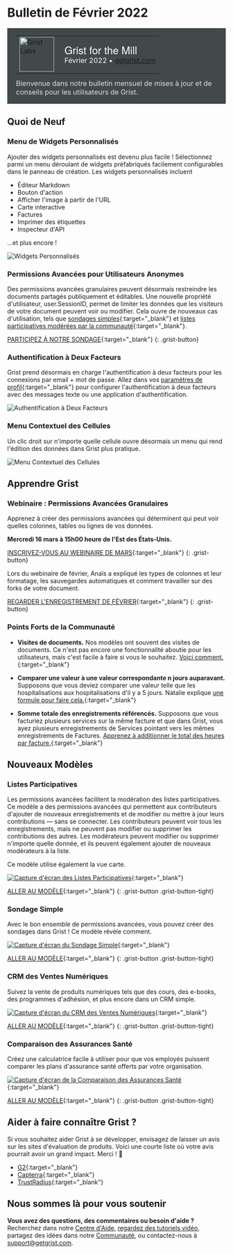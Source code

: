 # Bulletin de Février 2022

<style>
  /* restaurer certains paramètres par défaut mal remplacés */
  .newsletter-header .table {
    background-color: initial;
    border: initial;
  }
  .newsletter-header .table > tbody > tr > td {
    padding: initial;
    border: initial;
    vertical-align: initial;
  }
  .newsletter-header img.header-img {
    padding: initial;
    max-width: initial;
    display: initial;
    padding: initial;
    line-height: initial;
    background-color: initial;
    border: initial;
    border-radius: initial;
    margin: initial;
  }

  /* copier les styles de la newsletter, avec un préfixe pour une spécificité suffisante */
  .newsletter-header .header {
    border: none;
    padding: 0;
    margin: 0;
  }
  .newsletter-header table > tbody > tr > td.header-image {
    width: 80px;
    padding-right: 16px;
  }
  .newsletter-header table > tbody > tr > td.header-text {
    background-color: #42494B;
    padding: 16px 20px;
  }
  .newsletter-header table.header-top {
    border: none;
    padding: 0;
    margin: 0;
    width: 100%;
  }
  .header-title {
    font-family: Helvetica Neue, Helvetica, Arial, sans-serif;
    font-size: 24px;
    line-height: 28px;
    color: #FFFFFF;
  }
  .header-month {
    color: #FFFFFF;
  }
  .header-welcome {
    margin-top: 12px;
    color: #FFFFFF;
  }
</style>
<div class="newsletter-header">
<table class="header" cellpadding="0" cellspacing="0" border="0"><tr>
  <td class="header-text">
    <table class="header-top"><tr>
      <td class="header-image">
        <a href="https://www.getgrist.com">
          <img class="header-img" src="/images/newsletters/grist-labs.png" width="80" height="80" alt="Grist Labs" border="0">
        </a>
      </td>
      <td class="header-top-text">
        <div class="header-title">Grist for the Mill</div>
        <div class="header-month">Février 2022
          &#8226; <a href="https://www.getgrist.com/">getgrist.com</a></div>
      </td>
    </tr></table>
    <div class="header-welcome" style="color: #e0e0e0;">
      Bienvenue dans notre bulletin mensuel de mises à jour et de conseils pour les utilisateurs de Grist.
    </div>
  </td>
</tr></table>
</div>

## Quoi de Neuf

### Menu de Widgets Personnalisés

Ajouter des widgets personnalisés est devenu plus facile ! Sélectionnez parmi un menu déroulant de widgets préfabriqués facilement configurables dans le panneau de création. Les widgets personnalisés incluent

* Éditeur Markdown
* Bouton d'action
* Afficher l'image à partir de l'URL
* Carte interactive
* Factures
* Imprimer des étiquettes
* Inspecteur d'API

...et plus encore !

![Widgets Personnalisés](../images/newsletters/2022-02/custom-widgets.gif)

### Permissions Avancées pour Utilisateurs Anonymes

Des permissions avancées granulaires peuvent désormais restreindre les documents partagés publiquement et éditables. Une nouvelle propriété d'utilisateur, user.SessionID, permet de limiter les données que les visiteurs de votre document peuvent voir ou modifier. Cela ouvre de nouveaux cas d'utilisation, tels que [sondages simples](https://templates.getgrist.com/jd234iH1zDsL/Simple-Poll){:target="\_blank"} et [listes participatives modérées par la communauté](https://templates.getgrist.com/dKztiPYamcCp/Crowdsourced-List/p/1){:target="\_blank"}.

[PARTICIPEZ À NOTRE SONDAGE](https://templates.getgrist.com/jd234iH1zDsL/Simple-Poll){:target="\_blank"}
{: .grist-button}

### Authentification à Deux Facteurs

Grist prend désormais en charge l'authentification à deux facteurs pour les connexions par email + mot de passe. Allez dans vos [paramètres de profil](https://docs.getgrist.com/account){:target="\_blank"} pour configurer l'authentification à deux facteurs avec des messages texte ou une application d'authentification.

![Authentification à Deux Facteurs](../images/newsletters/2022-02/2fa.png)

### Menu Contextuel des Cellules

Un clic droit sur n'importe quelle cellule ouvre désormais un menu qui rend l'édition des données dans Grist plus pratique.

![Menu Contextuel des Cellules](../images/newsletters/2022-02/cell-context.png)

## Apprendre Grist

### Webinaire : Permissions Avancées Granulaires

Apprenez à créer des permissions avancées qui déterminent qui peut voir quelles colonnes, tables ou lignes de vos données.

**Mercredi 16 mars à 15h00 heure de l'Est des États-Unis.**

[INSCRIVEZ-VOUS AU WEBINAIRE DE MARS](https://www.getgrist.com/learn-grist-webinar/){:target="\_blank"}
{: .grist-button}

Lors du webinaire de février, Anaïs a expliqué les types de colonnes et leur formatage, les sauvegardes automatiques et comment travailler sur des forks de votre document.

[REGARDER L'ENREGISTREMENT DE FÉVRIER](https://www.youtube.com/watch?v=bOx2ONlwkvY){:target="\_blank"}
{: .grist-button}

### Points Forts de la Communauté

* **Visites de documents.** Nos modèles ont souvent des visites de documents. Ce n'est pas encore une fonctionnalité aboutie pour les utilisateurs, mais c'est facile à faire si vous le souhaitez. [Voici comment.](https://community.getgrist.com/t/creating-document-tours/){:target="\_blank"}

* **Comparer une valeur à une valeur correspondante n jours auparavant.** Supposons que vous deviez comparer une valeur telle que les hospitalisations aux hospitalisations d'il y a 5 jours. Natalie explique [une formule pour faire cela.](https://community.getgrist.com/t/formula-for-offset-sort-of-formula/){:target="\_blank"}

* **Somme totale des enregistrements référencés.** Supposons que vous facturiez plusieurs services sur la même facture et que dans Grist, vous ayez plusieurs enregistrements de Services pointant vers les mêmes enregistrements de Factures. [Apprenez à additionner le total des heures par facture.](https://community.getgrist.com/t/create-an-aggregated-of-a-field-in-a-linked-table/){:target="\_blank"}

## Nouveaux Modèles

### Listes Participatives

Les permissions avancées facilitent la modération des listes participatives. Ce modèle a des permissions avancées qui permettent aux contributeurs d'ajouter de nouveaux enregistrements et de modifier ou mettre à jour leurs contributions — sans se connecter. Les contributeurs peuvent voir tous les enregistrements, mais ne peuvent pas modifier ou supprimer les contributions des autres. Les modérateurs peuvent modifier ou supprimer n'importe quelle donnée, et ils peuvent également ajouter de nouveaux modérateurs à la liste.

Ce modèle utilise également la vue carte.

[![Capture d'écran des Listes Participatives](../images/newsletters/2022-02/crowdsourced-lists.png)](https://templates.getgrist.com/dKztiPYamcCp/Crowdsourced-List/p/1){:target="\_blank"}

[ALLER AU MODÈLE](https://templates.getgrist.com/dKztiPYamcCp/Crowdsourced-List/p/1){:target="\_blank"}
{: .grist-button .grist-button-tight}

### Sondage Simple

Avec le bon ensemble de permissions avancées, vous pouvez créer des sondages dans Grist ! Ce modèle révèle comment.

[![Capture d'écran du Sondage Simple](../images/newsletters/2022-02/simple-poll.png)](https://templates.getgrist.com/jd234iH1zDsL/Simple-Poll){:target="\_blank"}

[ALLER AU MODÈLE](https://templates.getgrist.com/jd234iH1zDsL/Simple-Poll){:target="\_blank"}
{: .grist-button .grist-button-tight}

### CRM des Ventes Numériques

Suivez la vente de produits numériques tels que des cours, des e-books, des programmes d'adhésion, et plus encore dans un CRM simple.

[![Capture d'écran du CRM des Ventes Numériques](../images/newsletters/2022-02/digital-sales-crm.png)](https://templates.getgrist.com/eVgQezBkmQVc/Digital-Sales-CRM){:target="\_blank"}

[ALLER AU MODÈLE](https://templates.getgrist.com/eVgQezBkmQVc/Digital-Sales-CRM){:target="\_blank"}
{: .grist-button .grist-button-tight}

### Comparaison des Assurances Santé

Créez une calculatrice facile à utiliser pour que vos employés puissent comparer les plans d'assurance santé offerts par votre organisation.

[![Capture d'écran de la Comparaison des Assurances Santé](../images/newsletters/2022-02/health-insurance-comparison.png)](https://templates.getgrist.com/6stpLB6PR6bR/Health-Insurance-Plan-Comparison/){:target="\_blank"}

[ALLER AU MODÈLE](https://templates.getgrist.com/6stpLB6PR6bR/Health-Insurance-Plan-Comparison/){:target="\_blank"}
{: .grist-button .grist-button-tight}

## Aider à faire connaître Grist ?
Si vous souhaitez aider Grist à se développer, envisagez de laisser un avis sur les sites d'évaluation de produits. Voici une courte liste où votre avis pourrait avoir un grand impact. Merci ! 🙏

* [G2](https://www.g2.com/products/grist/){:target="\_blank"}
* [Capterra](https://www.capterra.com/p/232821/Grist/){:target="\_blank"}
* [TrustRadius](https://www.trustradius.com/products/grist/){:target="\_blank"}

## Nous sommes là pour vous soutenir

**Vous avez des questions, des commentaires ou besoin d'aide ?** Recherchez dans notre [Centre d'Aide](../index.md), [regardez des tutoriels vidéo](https://www.youtube.com/channel/UCx0ioQrrC-bIrkmZ7ZULr0g/playlists), partagez des idées dans notre [Communauté](https://community.getgrist.com), ou contactez-nous à <support@getgrist.com>.